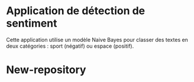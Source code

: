 # Application de détection de sentiment

Cette application utilise un modèle Naive Bayes pour classer des textes en deux catégories : sport (négatif) ou espace (positif).
# New-repository
